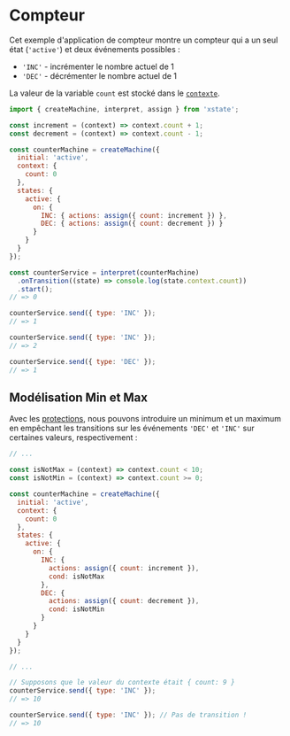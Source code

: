 # Compteur

Cet exemple d'application de compteur montre un compteur qui a un seul état (`'active'`) et deux événements possibles :

- `'INC'` - incrémenter le nombre actuel de 1
- `'DEC'` - décrémenter le nombre actuel de 1

La valeur de la variable `count` est stocké dans le [`contexte`](../guides/context.md).

```js
import { createMachine, interpret, assign } from 'xstate';

const increment = (context) => context.count + 1;
const decrement = (context) => context.count - 1;

const counterMachine = createMachine({
  initial: 'active',
  context: {
    count: 0
  },
  states: {
    active: {
      on: {
        INC: { actions: assign({ count: increment }) },
        DEC: { actions: assign({ count: decrement }) }
      }
    }
  }
});

const counterService = interpret(counterMachine)
  .onTransition((state) => console.log(state.context.count))
  .start();
// => 0

counterService.send({ type: 'INC' });
// => 1

counterService.send({ type: 'INC' });
// => 2

counterService.send({ type: 'DEC' });
// => 1
```

## Modélisation Min et Max

Avec les [protections](../guides/guards.md), nous pouvons introduire un minimum et un maximum en empêchant les transitions sur les événements `'DEC'` et `'INC'` sur certaines valeurs, respectivement :

```js
// ...

const isNotMax = (context) => context.count < 10;
const isNotMin = (context) => context.count >= 0;

const counterMachine = createMachine({
  initial: 'active',
  context: {
    count: 0
  },
  states: {
    active: {
      on: {
        INC: {
          actions: assign({ count: increment }),
          cond: isNotMax
        },
        DEC: {
          actions: assign({ count: decrement }),
          cond: isNotMin
        }
      }
    }
  }
});

// ...

// Supposons que le valeur du contexte était { count: 9 }
counterService.send({ type: 'INC' });
// => 10

counterService.send({ type: 'INC' }); // Pas de transition !
// => 10
```
